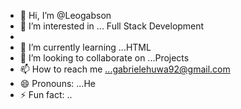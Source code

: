 - 👋 Hi, I’m @Leogabson
- 👀 I’m interested in ... Full Stack Development
- 
- 🌱 I’m currently learning ...HTML
- 💞️ I’m looking to collaborate on ...Projects
- 📫 How to reach me ...gabrielehuwa92@gmail.com 
- 😄 Pronouns: ...He
- ⚡ Fun fact: ..

<!---
Leogabson/Leogabson is a ✨ special ✨ repository because its `README.md` (this file) appears on your GitHub profile.
You can click the Preview link to take a look at your changes.
--->
